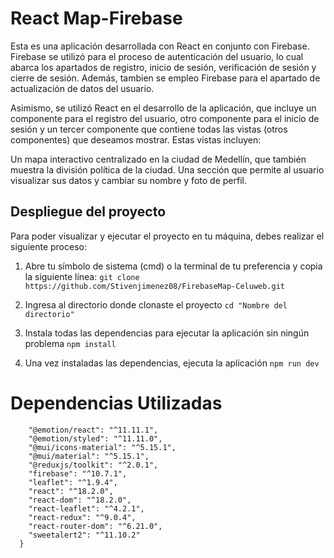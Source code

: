 
# React Map-Firebase     

Esta es una aplicación desarrollada con React en conjunto con Firebase. Firebase se utilizó para el proceso de autenticación del usuario, lo cual abarca los apartados de registro, inicio de sesión, verificación de sesión y cierre de sesión. Además, tambien se empleo Firebase para el apartado de actualización de datos del usuario.

Asimismo, se utilizó React en el desarrollo de la aplicación, que incluye un componente para el registro del usuario, otro componente para el inicio de sesión y un tercer componente que contiene todas las vistas (otros componentes) que deseamos mostrar. Estas vistas incluyen:

Un mapa interactivo centralizado en la ciudad de Medellín, que también muestra la división política de la ciudad.
Una sección que permite al usuario visualizar sus datos y cambiar su nombre y foto de perfil.

## Despliegue del proyecto 

Para poder visualizar y ejecutar el proyecto en tu máquina, debes realizar el siguiente proceso: 

1. Abre tu símbolo de sistema (cmd) o la terminal de tu preferencia y copia la siguiente línea:
   ```git clone https://github.com/Stivenjimenez08/FirebaseMap-Celuweb.git ```
   
2. Ingresa al directorio donde clonaste el proyecto
   ``` cd "Nombre del directorio" ```

3. Instala todas las dependencias para ejecutar la aplicación sin ningún problema
   ```npm install```

4. Una vez instaladas las dependencias, ejecuta la aplicación
   ```npm run dev```

# Dependencias Utilizadas

``` "dependencies": {
    "@emotion/react": "^11.11.1",
    "@emotion/styled": "^11.11.0",
    "@mui/icons-material": "^5.15.1",
    "@mui/material": "^5.15.1",
    "@reduxjs/toolkit": "^2.0.1",
    "firebase": "^10.7.1",
    "leaflet": "^1.9.4",
    "react": "^18.2.0",
    "react-dom": "^18.2.0",
    "react-leaflet": "^4.2.1",
    "react-redux": "^9.0.4",
    "react-router-dom": "^6.21.0",
    "sweetalert2": "^11.10.2"
  } 
